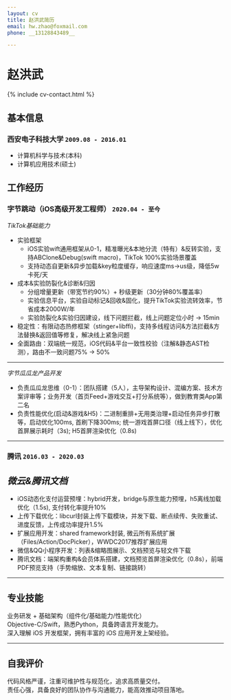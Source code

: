 ```yaml
---
layout: cv
title: 赵洪武简历
email: hw.zhao@foxmail.com
phone: __13128843489__

---
```

# 赵洪武

<!--
include contact information from the front matter
Supported arguments:
    - homepage: url, text
    - phone 13128843489
    - email hw.zhao@foxmail.com
    - city 深圳
-->
{% include cv-contact.html %}

## 基本信息
### __西安电子科技大学__ `2009.08 - 2016.01`
- 计算机科学与技术(本科)
- 计算机应用技术(硕士)
## 工作经历

### __字节跳动（iOS高级开发工程师）__ `2020.04 - 至今`
_TikTok基础能力_<br>
- 实验框架<br>
    - iOS实验wift通用框架从0-1，精准曝光&本地分流（特有）&反转实验，支持ABClone&Debug(swift macro)，TikTok 100%实验场景覆盖<br>
    - 支持动态自更新&异步加载&key粒度缓存，响应速度ms->us级，降低5w卡死/天 <br>
- 成本&实验防裂化&诊断&归因<br>
    - 分组增量更新（带宽节约90%）+ 秒级更新（30分钟80%覆盖率）<br>
    - 实验信息平台，实验自动标记&回收&固化，提升TikTok实验流转效率，节省成本2000W/年
    - 实验防裂化&实验归因建设，线下问题拦截，线上问题定位小时 -> 15min<br>
- 稳定性：有限动态热修框架（stinger+libffi)，支持多线程访问&方法拦截&方法替换&返回值等修复，解决线上紧急问题<br>
- 全面路由：双端统一规范，iOS代码&平台一致性校验（注解&静态AST检测），路由不一致问题75% -> 50%<br>

------
_字节瓜瓜龙产品开发_<br>
- 负责瓜瓜龙思维（0-1）：团队搭建（5人），主导架构设计、混编方案、技术方案评审等；业务开发（首页Feed+游戏交互+打分系统等），做到教育类App第二名<br>
- 负责性能优化(启动&游戏&H5)：二进制重排+无用类治理+启动任务异步打散等，启动优化100ms, 首刷下降300ms; 统一游戏首屏口径（线上线下），优化首屏展示耗时（3s); H5首屏渲染优化（0.8s)

------
### __腾讯__ `2016.03 - 2020.03`

_微云&腾讯文档_ <br>
- 
- iOS动态化支付运营预埋：hybrid开发，bridge与原生能力预埋，h5离线加载优化（1.5s), 支付转化率提升10%<br>
- 上传下载优化：libcurl封装上传下载模块，并发下载、断点续传、失败重试、进度反馈，上传成功率提升1.5%<br>
- 扩展应用开发：shared framework封装, 微云所有系统扩展（Files/Action/DocPicker），WWDC2017推荐扩展应用<br>
- 微信&QQ小程序开发：列表&缩略图展示、文档预览与轻文件下载<br>
- 腾讯文档：端架构重构&会员体系搭建，文档预览首屏渲染优化（0.8s），前端PDF预览支持（手势缩放、文本复制、链接跳转）<br>

------


## 专业技能
业务研发 + 基础架构（组件化/基础能力/性能优化）<br>
Objective-C/Swift，熟悉Python，具备跨语言开发能力。<br>
深入理解 iOS 开发框架，拥有丰富的 iOS 应用开发上架经验。<br>

------
## 自我评价
代码风格严谨，注重可维护性与规范化，追求高质量交付。<br>
责任心强，具备良好的团队协作与沟通能力，能高效推动项目落地。<br>

<!-- ### Footer

Last updated: May 2025 -->
